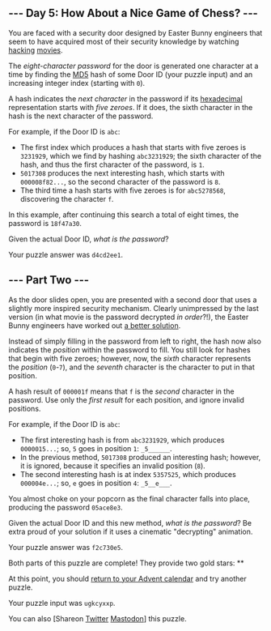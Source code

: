 \--- Day 5: How About a Nice Game of Chess? ---
----------

You are faced with a security door designed by Easter Bunny engineers that seem to have acquired most of their security knowledge by watching [hacking](https://en.wikipedia.org/wiki/Hackers_(film)) [movies](https://en.wikipedia.org/wiki/WarGames).

The *eight-character password* for the door is generated one character at a time by finding the [MD5](https://en.wikipedia.org/wiki/MD5) hash of some Door ID (your puzzle input) and an increasing integer index (starting with `0`).

A hash indicates the *next character* in the password if its [hexadecimal](https://en.wikipedia.org/wiki/Hexadecimal) representation starts with *five zeroes*. If it does, the sixth character in the hash is the next character of the password.

For example, if the Door ID is `abc`:

* The first index which produces a hash that starts with five zeroes is `3231929`, which we find by hashing `abc3231929`; the sixth character of the hash, and thus the first character of the password, is `1`.
* `5017308` produces the next interesting hash, which starts with `000008f82...`, so the second character of the password is `8`.
* The third time a hash starts with five zeroes is for `abc5278568`, discovering the character `f`.

In this example, after continuing this search a total of eight times, the password is `18f47a30`.

Given the actual Door ID, *what is the password*?

Your puzzle answer was `d4cd2ee1`.

\--- Part Two ---
----------

As the door slides open, you are presented with a second door that uses a slightly more inspired security mechanism. Clearly unimpressed by the last version (in what movie is the password decrypted *in order*?!), the Easter Bunny engineers have worked out [a better solution](https://www.youtube.com/watch?v=NHWjlCaIrQo&t=25).

Instead of simply filling in the password from left to right, the hash now also indicates the *position* within the password to fill. You still look for hashes that begin with five zeroes; however, now, the *sixth* character represents the *position* (`0`-`7`), and the *seventh* character is the character to put in that position.

A hash result of `000001f` means that `f` is the *second* character in the password. Use only the *first result* for each position, and ignore invalid positions.

For example, if the Door ID is `abc`:

* The first interesting hash is from `abc3231929`, which produces `0000015...`; so, `5` goes in position `1`: `_5______`.
* In the previous method, `5017308` produced an interesting hash; however, it is ignored, because it specifies an invalid position (`8`).
* The second interesting hash is at index `5357525`, which produces `000004e...`; so, `e` goes in position `4`: `_5__e___`.

You almost choke on your popcorn as the final character falls into place, producing the password `05ace8e3`.

Given the actual Door ID and this new method, *what is the password*? Be extra proud of your solution if it uses a cinematic "decrypting" animation.

Your puzzle answer was `f2c730e5`.

Both parts of this puzzle are complete! They provide two gold stars: \*\*

At this point, you should [return to your Advent calendar](/2016) and try another puzzle.

Your puzzle input was `ugkcyxxp`.

You can also [Shareon [Twitter](https://twitter.com/intent/tweet?text=I%27ve+completed+%22How+About+a+Nice+Game+of+Chess%3F%22+%2D+Day+5+%2D+Advent+of+Code+2016&url=https%3A%2F%2Fadventofcode%2Ecom%2F2016%2Fday%2F5&related=ericwastl&hashtags=AdventOfCode) [Mastodon](javascript:void(0);)] this puzzle.